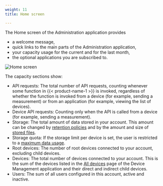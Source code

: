 ```yaml
---
weight: 11
title: Home screen

---
```



The Home screen of the Administration application provides

* a welcome message,
* quick links to the main parts of the Administration application,
* your capacity usage for the current and for the last month,
* the optional applications you are subscribed to.

<img src="/images/users-guide/Administration/admin-home.png" alt="Home screen">

The capacity sections show:

* API requests: The total number of API requests, counting whenever some function in {{< product-name-1 >}} is invoked, regardless of whether the function is invoked from a device (for example, sending a measurement) or from an application (for example, viewing the list of devices).
* Device API requests: Counting only when the API is called from a device (for example, sending a measurement).
* Storage: The total amount of data stored in your account. This amount can be changed by [retention policies](/users-guide/administration/#retention-rules) and by the amount and size of [stored files](/users-guide/administration#files).
* Storage quota: If the storage limit per device is set, the user is restricted to a [maximum data usage](/users-guide/enterprise-edition/#storage-quota).
* Root devices: The number of root devices connected to your account, excluding child devices.
* Devices: The total number of devices connected to your account. This is the sum of the devices listed in the [All devices](/users-guide/device-management#viewing-devices) page of the Device Management application and their direct and indirect child devices.
* Users: The sum of all users configured in this account, active and inactive.
